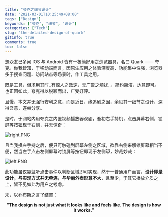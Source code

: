 ```yaml
---
title: "夸克之细节设计"
date: "2021-03-01T10:25:49+08:00"
tags: ["Design"]
keywords: ["夸克", "细节", "设计"]
categories: ["Tech"]
slug: "the-detailed-design-of-quark"
gitinfo: true
comments: true
toc: false
---
```


想众友已多闻 IOS 与 Android 皆有一极简好用之浏览器具，名曰 Quark —— 夸克。你我皆知，于移动端而言，因原生应用之体验深度高、功能集中性强，浏览器多于搜查问题、访问站点等场景时，作工具之用。

既是工具，但求用其时..有惊人之效速，无广告之烦扰..，简约简洁，达意即可。也正因如此，夸克得以脱颖而出，广受好评。

且慢，本文并无强行安利之意，而是近日，缘追剧之因，余见其一细节之设计，深得吾意，遂尝分享。

是时，于网站内用夸克之内置视频播放器观剧，吾初右手持机，点击屏幕右侧，锁屏等按钮现于右侧，并无惊奇：

![right.PNG](/images/the-detailed-design-of-quark:right.PNG "锁屏等按钮位于右侧")

且当我换左手持之后，便只可触碰到屏幕左侧之区域，欲靠右侧来解锁屏幕相当不便，然当左手点击左侧屏幕时锁屏等按钮即现于左侧😺，妙哉妙哉：

![left.PNG](/images/the-detailed-design-of-quark:left.PNG "锁屏等按钮位于左侧")

此功能虽仅靠监听点击事件以判断区域即可实现，然于一普通用户而言，**设计即是设计，与实现方式并无牵连，与华丽外表形意不大**，且至少，于其它播放介质之上，皆不见如此为用户之考虑。

末，以乔布斯之言了结罢：

**<center>“The design is not just what it looks like and feels like. The design is how it works.”</center>**